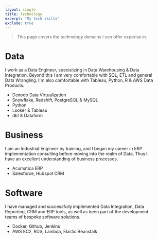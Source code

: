 ```yaml
---
layout: single
title: Technology
excerpt: "My tech skills"
exclude: true
---
```


<!-- <img name="absurd.design" src="/assets/images/ad_idea.png" alt=""/> -->

> This page covers the technology domains I can offer experise in.

# Data

I work as a Data Engineer, specializing in Data Warehousing & Data Integration. Beyond this I am very comfortable with SQL, ETL and general Data Wrangling. I'm also comfortable with Tableau, Python, R & AWS Data Products.

* Denodo Data Virtualization
* Snowflake, Redshift, PostgreSQL & MySQL
* Python
* Looker & Tableau
* dbt & Dataform

# Business

I am an Industrial Engineer by training, and I began my career in ERP implementation consulting before moving into the realm of Data. Thus I have an excellent understanding of business processes. 

* Acumatica ERP
* Salesforce, Hubspot CRM

# Software
I have managed and successfully implemented Data Integration, Data Reporting, CRM and ERP tools, as well as been part of the development teams of bespoke software solutions.

* Docker, Github, Jenkins
* AWS EC2, RDS, Lambda, Elastic Beanstalk


